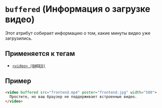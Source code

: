 # `buffered` (Информация о загрузке видео)

Этот атрибут собирает информацию о том, какие минуты видео уже загрузились.

## Применяется к тегам

- [`<video> (ВИДЕО)`](<../TAGS MEDIA/video (ВИДЕО).md>)

## Пример

```html
<video buffered src="frontend.mp4" poster="frontend.jpg" width="580">
  Простите, но ваш браузер не поддерживает встроенные видео.
</video>
```
